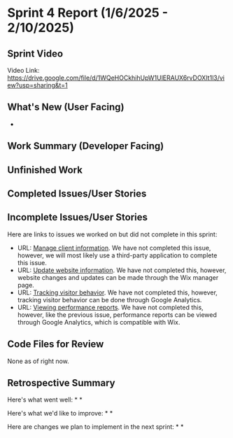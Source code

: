 # Sprint 4 Report (1/6/2025 - 2/10/2025)
## Sprint Video
Video Link: https://drive.google.com/file/d/1WQeHOCkhihUpW1UlERAUX6rvDOXIt1l3/view?usp=sharing&t=1

## What's New (User Facing)
 * 


## Work Summary (Developer Facing)


## Unfinished Work


## Completed Issues/User Stories

 
 ## Incomplete Issues/User Stories
 Here are links to issues we worked on but did not complete in this sprint:
 
 * URL: [Manage client information](https://github.com/aanthoonyy/ACME1-BC-fullStackApp/issues/9). We have not completed this issue, however, we will most likely use a third-party application to complete this issue.
 * URL: [Update website information](https://github.com/aanthoonyy/ACME1-BC-fullStackApp/issues/8). We have not completed this, however, website changes and updates can be made through the Wix manager page.
 * URL: [Tracking visitor behavior](https://github.com/aanthoonyy/ACME1-BC-fullStackApp/issues/6). We have not completed this, however, tracking visitor behavior can be done through Google Analytics.
 * URL: [Viewing performance reports](https://github.com/aanthoonyy/ACME1-BC-fullStackApp/issues/7). We have not completed this, however, like the previous issue, performance reports can be viewed through Google Analytics, which is compatible with Wix.

## Code Files for Review
None as of right now.
 
## Retrospective Summary
Here's what went well:
  * 
  * 
 
Here's what we'd like to improve:
   * 
   * 
  
Here are changes we plan to implement in the next sprint:
   * 
   *
